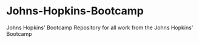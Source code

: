 # Johns-Hopkins-Bootcamp
Johns Hopkins' Bootcamp
Repository for all work from the Johns Hopkins' Bootcamp
